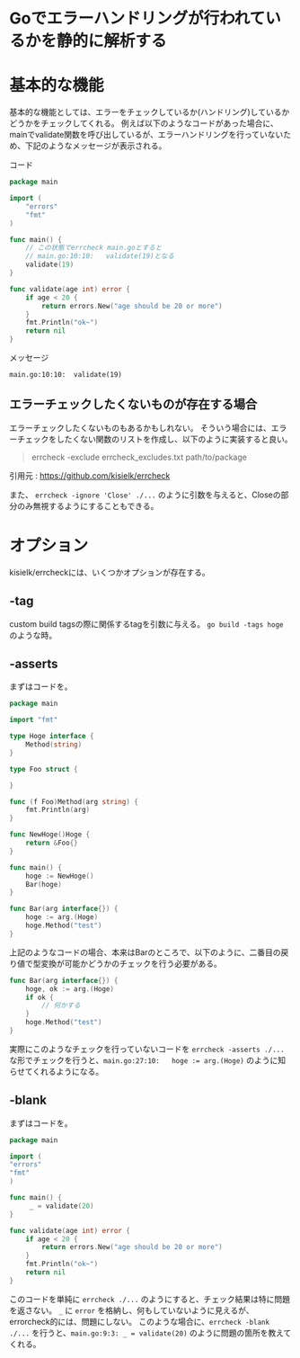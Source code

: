 # Goでエラーハンドリングが行われているかを静的に解析する

# 基本的な機能
基本的な機能としては、エラーをチェックしているか(ハンドリング)しているかどうかをチェックしてくれる。
例えば以下のようなコードがあった場合に、mainでvalidate関数を呼び出しているが、エラーハンドリングを行っていないため、下記のようなメッセージが表示される。

コード

```go
package main

import (
	"errors"
	"fmt"
)

func main() {
	// この状態でerrcheck main.goとすると
	// main.go:10:10:	validate(19)となる
	validate(19)
}

func validate(age int) error {
	if age < 20 {
		return errors.New("age should be 20 or more")
	}
	fmt.Println("ok~")
	return nil
}
```

メッセージ

```
main.go:10:10:	validate(19)
```

## エラーチェックしたくないものが存在する場合

エラーチェックしたくないものもあるかもしれない。
そういう場合には、エラーチェックをしたくない関数のリストを作成し、以下のように実装すると良い。

> errcheck -exclude errcheck_excludes.txt path/to/package

引用元 : https://github.com/kisielk/errcheck 

また、
`errcheck -ignore 'Close' ./...` のように引数を与えると、Closeの部分のみ無視するようにすることもできる。

# オプション
kisielk/errcheckには、いくつかオプションが存在する。

## -tag
custom build tagsの際に関係するtagを引数に与える。
`go build -tags hoge` のような時。

## -asserts
まずはコードを。

```go
package main

import "fmt"

type Hoge interface {
	Method(string)
}

type Foo struct {

}

func (f Foo)Method(arg string) {
	fmt.Println(arg)
}

func NewHoge()Hoge {
	return &Foo{}
}

func main() {
	hoge := NewHoge()
	Bar(hoge)
}

func Bar(arg interface{}) {
	hoge := arg.(Hoge)
	hoge.Method("test")
}
```

上記のようなコードの場合、本来はBarのところで、以下のように、二番目の戻り値で型変換が可能かどうかのチェックを行う必要がある。

```go
func Bar(arg interface{}) {
	hoge, ok := arg.(Hoge)
	if ok {
		// 何かする
	}
	hoge.Method("test")
}
```

実際にこのようなチェックを行っていないコードを `errcheck -asserts ./...` な形でチェックを行うと、`main.go:27:10:	hoge := arg.(Hoge)` のように知らせてくれるようになる。

## -blank

まずはコードを。

```go
package main

import (
"errors"
"fmt"
)

func main() {
	 _ = validate(20)
}

func validate(age int) error {
	if age < 20 {
		return errors.New("age should be 20 or more")
	}
	fmt.Println("ok~")
	return nil
}
```

このコードを単純に `errcheck ./...` のようにすると、チェック結果は特に問題を返さない。
`_` に `error` を格納し、何もしていないように見えるが、errorcheck的には、問題にしない。
このような場合に、`errcheck -blank ./...` を行うと、`main.go:9:3:	_ = validate(20)` のように問題の箇所を教えてくれる。


